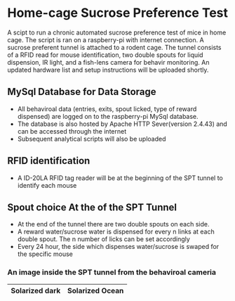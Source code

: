 # Home-cage Sucrose Preference Test
A scipt to run a chronic automated sucrose preference test of mice in home cage. The script is ran on a raspberry-pi with internet connection. A sucrose preferent tunnel is attached to a rodent cage. The tunnel consists of a RFID read for mouse identification, two double spouts for liquid dispension, IR light, and a fish-lens camera for behavir monitoring. An updated hardware list and setup instructions will be uploaded shortly. 
## MySql Database for Data Storage
- All behaviroal data (entries, exits, spout licked, type of reward dispensed) are logged on to the raspberry-pi MySql database. 
- The database is also hosted  by Apache HTTP Sever(version 2.4.43) and can be accessed through the internet
- Subsequent analytical scripts will also be uploaded
## RFID identification
- A ID-20LA RFID tag reader will be at the beginning of the SPT tunnel to identify each mouse
## Spout choice At the of the SPT Tunnel
- At the end of the tunnel there are two double spouts on each side.
- A reward water/sucrose water is dispensed for every n links at each double spout. The n number of licks can be set accordingly
- Every 24 hour, the side which dispenses water/sucrose is swaped for the specific mouse
### An image inside the SPT tunnel from the behaviroal cameria
Solarized dark             |  Solarized Ocean
:-------------------------:|:-------------------------:

